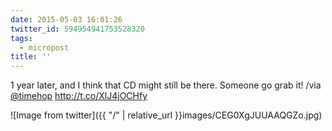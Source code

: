 ```yaml
---
date: 2015-05-03 16:01:26
twitter_id: 594954941753528320
tags:
  - micropost
title: ''
---
```


1 year later, and I think that CD might still be there. Someone go grab it! /via [@timehop](https://twitter.com/timehop) http://t.co/XlJ4jOCHfy

![Image from twitter]({{ "/" | relative_url  }}images/CEG0XgJUUAAQGZo.jpg)
